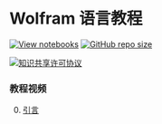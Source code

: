 # Wolfram 语言教程

[![View notebooks](https://wolfr.am/HAAhzkRq)](https://wolfr.am/Kwwkn9qp)
[![GitHub repo size](https://img.shields.io/github/repo-size/miRoox/wl-lecture)](https://github.com/miRoox/wl-lecture.git)

[![知识共享许可协议](https://i.creativecommons.org/l/by-nc-sa/4.0/88x31.png)](http://creativecommons.org/licenses/by-nc-sa/4.0/)

### 教程视频

0. [引言](https://www.bilibili.com/video/av90834292)
